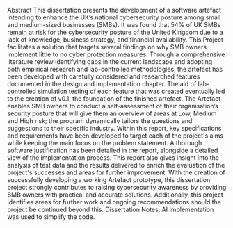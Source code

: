 Abstract
This dissertation presents the development of a software artefact intending to enhance the UK’s national cybersecurity posture among small and medium-sized businesses (SMBs). It was found that 54% of UK SMBs remain at risk for the cybersecurity posture of the United Kingdom due to a lack of knowledge, business strategy, and financial availability. This Project facilitates a solution that targets several findings on why SMB owners implement little to no cyber protection measures. Through a comprehensive literature review identifying gaps in the current landscape and adopting both empirical research and lab-controlled methodologies, the artefact has been developed with carefully considered and researched features documented in the design and implementation chapter. The aid of lab-controlled simulation testing of each feature that was created eventually led to the creation of v0.1, the foundation of the finished artefact. The Artefact enables SMB owners to conduct a self-assessment of their organisation’s security posture that will give them an overview of areas at Low, Medium and High risk; the program dynamically tailors the questions and suggestions to their specific industry. Within this report, key specifications and requirements have been developed to target each of the project's aims while keeping the main focus on the problem statement. A thorough software justification has been detailed in the report, alongside a detailed view of the implementation process. This report also gives insight into the analysis of test data and the results delivered to enrich the evaluation of the project's successes and areas for further improvement. With the creation of successfully developing a working Artefact prototype, this dissertation project strongly contributes to raising cybersecurity awareness by providing SMB owners with practical and accurate solutions. Additionally, this project identifies areas for further work and ongoing recommendations should the project be continued beyond this.
Dissertation Notes: AI Implementation was used to simplify the code. 
